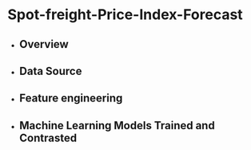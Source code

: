 # Spot-freight-Price-Index-Forecast

* ## Overview

* ## Data Source

* ## Feature engineering

* ## Machine Learning Models Trained and Contrasted

